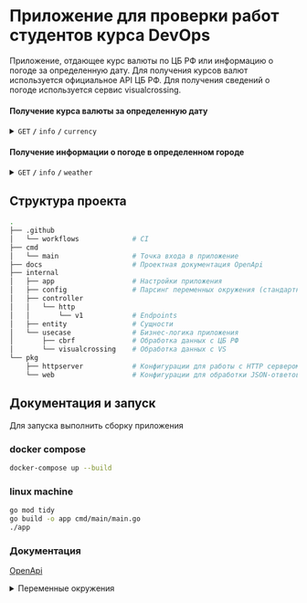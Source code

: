# Приложение для проверки работ студентов курса DevOps

Приложение, отдающее курс валюты по ЦБ РФ или информацию о погоде за определенную дату. Для получения курсов валют используется официальное API ЦБ РФ. Для получения сведений о погоде используется сервис visualcrossing.

#### Получение курса валюты за определенную дату

<details>
 <summary><code>GET</code> <code><b>/</b></code> <code>info</code> <code><b>/</b></code> <code>currency</code></summary>

##### Parameters

> | name     | type     | data type | example    | description                 |
> |----------|----------|-----------|------------|-----------------------------|
> | currency | required | string    | `USD`        | Валюта в стандарте ISO 4217 |
> | date     | optional | string    | `2016-01-06` | Дата в формате YYYY-MM-DD   |

##### Example output

```json 
{
    "data": {
      "USD": 33.4013
    },
    "service": "currency"
}
```

</details>

#### Получение информации о погоде в определенном городе

<details>
 <summary><code>GET</code> <code><b>/</b></code> <code>info</code> <code><b>/</b></code> <code>weather</code></summary>

##### Parameters

> | name | type     | data type | example         | description                         |
> |------|----------|-----------|-----------------|-------------------------------------|
> | city | required | string    | `SaintPetersburg` | Страна, город, адрес или координаты |
> | from | optional | string    | `2024-03-20`      | Дата в формате YYYY-MM-DD           |
> | to   | optional | string    | `2024-03-26`      | Дата в формате YYYY-MM-DD           |

##### Example output

```json 
{
  "data": {
    "city": "SaintPetersburg",
    "from": "2024-03-25",
    "to": "2024-03-26",
    "temperature_c": {
      "average": 2.35,
      "median": 2.35,
      "min": -1,
      "max": 8
    },
    "humidity": {
      "average": 86.5,
      "median": 86.5,
      "min": 85.6,
      "max": 87.4
    },
    "pressure_mb": {
      "average": 1004.8,
      "median": 1004.8,
      "min": 1000.7,
      "max": 1008.9
    }
  },
  "service": "weather"
}
```

</details>


## Структура проекта

```bash
.
├── .github         
│   └── workflows             # CI
├── cmd
│   └── main                  # Точка входа в приложение
├── docs                      # Проектная документация OpenApi
├── internal
│   ├── app                   # Настройки приложения
│   ├── config                # Парсинг переменных окружения (стандартный порт)
│   ├── controller
│   │   └── http
│   │       └── v1            # Endpoints 
│   ├── entity                # Сущности
│   └── usecase               # Бизнес-логика приложения
│       ├── cbrf              # Обработка данных с ЦБ РФ
│       └── visualcrossing    # Обработка данных с VS
└── pkg
    ├── httpserver            # Конфигурации для работы с HTTP сервером
    └── web                   # Конфигурации для обработки JSON-ответов
```

## Документация и запуск

Для запуска выполнить сборку приложения

### docker compose

```bash
docker-compose up --build
```
### linux machine

```bash
go mod tidy
go build -o app cmd/main/main.go 
./app
```

### Документация
[OpenApi](https://malinkamedok.github.io/devops_course_app/)

<details>
 <summary>Переменные окружения</summary>

##### Parameters

> | name    | type     | example                     | description                             |
> |---------|----------|-----------------------------|-----------------------------------------|
> | PORT    | optional | `8000`                      | Порт приложения. default = 8000         |
> | API_KEY | required | `AAAAAAAAAAAAAAA123BBBBBBB` | API ключ для сервиса visualcrossing     |

</details>



